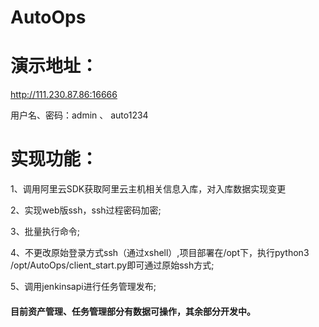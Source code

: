 # AutoOps


# 演示地址：
http://111.230.87.86:16666  

用户名、密码：admin  、 auto1234

# 实现功能：
1、调用阿里云SDK获取阿里云主机相关信息入库，对入库数据实现变更    

2、实现web版ssh，ssh过程密码加密;  

3、批量执行命令;  

4、不更改原始登录方式ssh（通过xshell）,项目部署在/opt下，执行python3 /opt/AutoOps/client_start.py即可通过原始ssh方式;  

5、调用jenkinsapi进行任务管理发布;  



#### 目前资产管理、任务管理部分有数据可操作，其余部分开发中。


